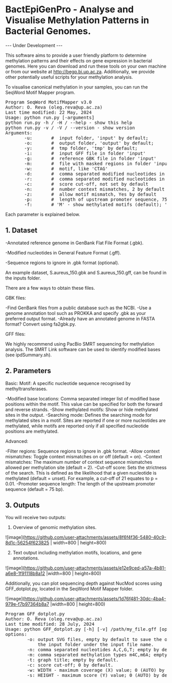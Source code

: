 # BactEpiGenPro - Analyse and Visualise Methylation Patterns in Bacterial Genomes.

--- Under Development --- 

This software aims to provide a user friendly platform to determine methylation patterns and their effects on gene expression in bacterial genomes. Here you can download and run these tools on your own machine or from our website at http://begp.bi.up.ac.za. Additionally, we provide other potentially useful scripts for your methylation analysis.

To visualise canonical methylation in your samples, you can run the SeqWord Motif Mapper program.

<pre>
Program SeqWord MotifMapper v3.0
Author: O. Reva (oleg.reva@up.ac.za)
Last time modified: 22 May, 2024
Usage: python run.py [-arguments]
python run.py -h / -H / --help - show this help
python run.py -v / -V / --version - show version
Arguments:
	   -u:       # <folder> input folder, 'input' by default;
	   -o:       # <folder> output folder, 'output' by default;
	   -y:       # <folder> tmp folder, 'tmp' by default;
	   -i:       # <file name> input GFF file in folder 'input'
	   -g:       # <file name> reference GBK file in folder 'input'
	   -m:       # <file name> file with masked regions in folder 'input'
	   -w:       # <word> motif, like 'CTAG'
	   -d:       # <INT,INT> comma separated modified nucleotides in forward stran
	   -r:       # <INT,INT> comma separated modified nucleotides in reverse stran
	   -c:       # <FLOAT> score cut-off, not set by default
	   -n:       # <INT> number context mismatches, 2 by default
	   -z:       # <Yes/No> allow motif mismatch, Yes by default
	   -p:       # <INT> length of upstream promoter sequence, 75 by default
	   -f:       # 'M' - show methylated motifs (default); 'U' - show unmenthylated motifs;
</pre>

Each parameter is explained below.

## 1. Dataset
-Annotated reference genome in GenBank Flat File Format (.gbk).

-Modified nucleotides in General Feature Format (.gff).

-Sequence regions to ignore in .gbk format (optional).

An example dataset, S.aureus_150.gbk and S.aureus_150.gff, can be found in the inputs folder.

There are a few ways to obtain these files.

GBK files:

-Find GenBank files from a public database such as the NCBI.
-Use a genome annotation tool such as PROKKA and specify .gbk as your preferred output format.
-Already have an annotated genome in FASTA format? Convert using fa2gbk.py.

GFF files:

We highly recommend using PacBio SMRT sequencing for methylation analysis. The SMRT Link software can be used to identify modified bases (see ipdSummary.sh).

## 2. Parameters

Basic:
Motif: A specific nucleotide sequence recognised by methyltransferases.

-Modified base locations: Comma separated integer list of modified base positions within the motif. This value can be specified for both the forward and reverse strands.
-Show methylated motifs: Show or hide methylated sites in the output.
-Searching mode: Defines the searching mode for methylated sites in a motif. Sites are reported if one or more nucleotides are methylated, while motifs are reported only if all specified nucleotide positions are methylated.

Advanced:

-Filter regions: Sequence regions to ignore in .gbk format.
-Allow context mismatches: Toggle context mismatches on or off (default = on).
-Context mismatches: The maximum number of context sequence mismatches allowed per methylation site (default = 2).
-Cut-off score: Sets the strictness of the search. This is defined as the likelihood that a given nucleotide is methylated (default = unset). For example, a cut-off of 21 equates to p = 0.01.
-Promoter sequence length: The length of the upstream promoter sequence (default = 75 bp).

## 3. Outputs

You will receive two outputs:

1. Overview of genomic methylation sites.
   
![image](https://github.com/user-attachments/assets/8f6f4f36-5480-40c9-8d1c-56254f623825 | width=800 | height=800)

2. Text output including methylation motifs, locations, and gene annotations.
   
![image](https://github.com/user-attachments/assets/e12e9ced-a57a-4b81-a6e8-1f91118b8a12  |width=800 | height=800)

Additionally, you can plot sequencing depth against NucMod scores using GFF_dotplot.py, located in the SeqWord Motif Mapper folder.

![image](https://github.com/user-attachments/assets/1d76f481-30dc-4ba4-979e-f7b97364b8a7 |width=800 | height=800)


<pre>
Program GFF_dotplot.py
Author: O. Reva (oleg.reva@up.ac.za)
Last time modified: 28 July, 2024
Usage: python GFF_dotplot.py [-h] [-v] /path/my_file.gff [options]
options:
        -o: output SVG files, empty by default to save the output into
            the input folder under the input file name.
        -n: comma separated nucleotides A,C,G,T; empty by default.
        -m: comma separated methylation types m4C,m6A; empty by default.
        -t: graph title; empty by default.
        -c: score cut-off; 0 by default.
        -w: WIDTH - maximum coverage (X) value; 0 (AUTO) by default.
        -s: HEIGHT - maximum score (Y) value; 0 (AUTO) by default.
</pre>

   
